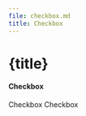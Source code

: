 ```yaml
---
file: checkbox.md
title: Checkbox
---
```


<script>
    import {Checkbox, Form, FormGroup } from '$lib'
</script>

# {title}

<Form>
    <FormGroup>
        <h4>Checkbox</h4>
        <Checkbox indeterminate>Checkbox</Checkbox>
        <Checkbox indeterminate>Checkbox</Checkbox>
    </FormGroup>
</Form>
